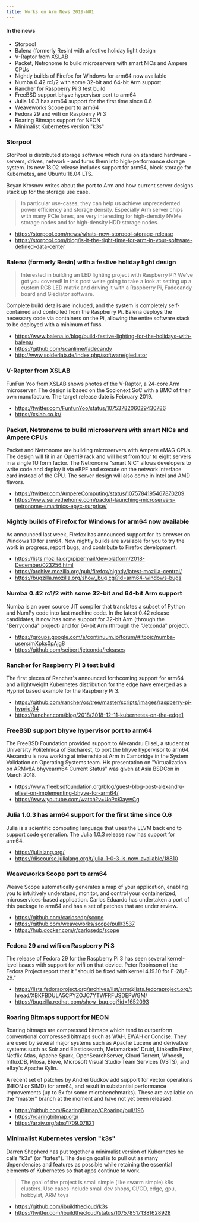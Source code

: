 ```yaml
---
title: Works on Arm News 2019-W01
---
```


#### In the news

* Storpool
* Balena (formerly Resin) with a festive holiday light design
* V-Raptor from XSLAB
* Packet, Netronome to build microservers with smart NICs and Ampere CPUs
* Nightly builds of Firefox for Windows for arm64 now available
* Numba 0.42 rc1/2 with some 32-bit and 64-bit Arm support
* Rancher for Raspberry Pi 3 test build
* FreeBSD support bhyve hypervisor port to arm64
* Julia 1.0.3 has arm64 support for the first time since 0.6
* Weaveworks Scope port to arm64
* Fedora 29 and wifi on Raspberry Pi 3
* Roaring Bitmaps support for NEON 
* Minimalist Kubernetes version "k3s"

### Storpool

StorPool is distributed storage software which runs on standard hardware  - servers, drives, network - 
and turns them into high-performance storage system. Its new 18.02 release includes support
for arm64, block storage for Kubernetes, and Ubuntu 18.04 LTS.

Boyan Krosnov writes about the port to Arm and how current server designs
stack up for the storage use case.

> In particular use-cases, they can help us achieve unprecedented 
power efficiency and storage density. Especially Arm server chips 
with many PCIe lanes, are very interesting for high-density NVMe 
storage nodes and for high-density HDD storage nodes.

* https://storpool.com/news/whats-new-storpool-storage-release
* https://storpool.com/blog/is-it-the-right-time-for-arm-in-your-software-defined-data-center

### Balena (formerly Resin) with a festive holiday light design

> Interested in building an LED lighting project with Raspberry Pi? 
We’ve got you covered! In this post we’re going to take a look 
at setting up a custom RGB LED matrix and driving it with a 
Raspberry Pi, Fadecandy board and Glediator software.

Complete build details are included, and the system is completely
self-contained and controlled from the Raspberry Pi. Balena
deploys the necessary code via containers on the Pi, allowing
the entire software stack to be deployed with a minimum of fuss.

* https://www.balena.io/blog/build-festive-lighting-for-the-holidays-with-balena/
* https://github.com/scanlime/fadecandy
* http://www.solderlab.de/index.php/software/glediator

### V-Raptor from XSLAB

FunFun Yoo from XSLAB shows photos of the V-Raptor,
a 24-core Arm microserver. The design is based on the
Socionext SoC with a BMC of their own manufacture.
The target release date is February 2019.

* https://twitter.com/FunfunYoo/status/1075378206029430786
* https://xslab.co.kr/

### Packet, Netronome to build microservers with smart NICs and Ampere CPUs

Packet and Netronome are building microservers with Ampere eMAG
CPUs. The design will fit in an Open19 rack and will host from
four to eight servers in a single 1U form factor. The Netronome
"smart NIC" allows developers to write code and deploy it via eBPF
and execute on the network interface card instead of the CPU.
The server design will also come in Intel and AMD flavors.

* https://twitter.com/AmpereComputing/status/1075784195467870209
* https://www.servethehome.com/packet-launching-microservers-netronome-smartnics-epyc-surprise/

### Nightly builds of Firefox for Windows for arm64 now available

As announced last week, Firefox has announced support for its browser
on Windows 10 for arm64. Now nightly builds are available for you to
try the work in progress, report bugs, and contribute to Firefox development.

* https://lists.mozilla.org/pipermail/dev-platform/2018-December/023256.html
* https://archive.mozilla.org/pub/firefox/nightly/latest-mozilla-central/
* https://bugzilla.mozilla.org/show_bug.cgi?id=arm64-windows-bugs

### Numba 0.42 rc1/2 with some 32-bit and 64-bit Arm support

Numba is an open source JIT compiler that translates a subset of 
Python and NumPy code into fast machine code. In the latest 0.42
release candidates, it now has some support for 32-bit Arm (through
the "Berryconda" project) and for 64-bit Arm (through the "Jetconda"
project).

* https://groups.google.com/a/continuum.io/forum/#!topic/numba-users/mXpks0pAjg8
* https://github.com/seibert/jetconda/releases

### Rancher for Raspberry Pi 3 test build

The first pieces of Rancher's announced forthcoming support for arm64
and a lightweight Kubernetes distribution for the edge
have emerged as a Hypriot based example for the Raspberry Pi 3.

* https://github.com/rancher/os/tree/master/scripts/images/raspberry-pi-hypriot64
* https://rancher.com/blog/2018/2018-12-11-kubernetes-on-the-edge1

### FreeBSD support bhyve hypervisor port to arm64

The FreeBSD Foundation provided support to Alexandru Elisei, a student at
University Politehnica of Bucharest, to port the bhyve hypervisor to arm64.
Alexandru is now working at internship at Arm in Cambridge
in the System Validation on Operating Systems team. His presentation
on "Virtualization on ARMv8A bhyvearm64 Current Status" was given at
Asia BSDCon in March 2018.

* https://www.freebsdfoundation.org/blog/guest-blog-post-alexandru-elisei-on-implementing-bhyve-for-arm64/
* https://www.youtube.com/watch?v=UoPcKlaywCg

### Julia 1.0.3 has arm64 support for the first time since 0.6

Julia is a scientific computing language that uses the LLVM
back end to support code generation. The Julia 1.0.3 release
now has support for arm64. 

* https://julialang.org/
* https://discourse.julialang.org/t/julia-1-0-3-is-now-available/18810

### Weaveworks Scope port to arm64

Weave Scope automatically generates a map of your application, 
enabling you to intuitively understand, monitor, and control your 
containerized, microservices-based application. Carlos Eduardo
has undertaken a port of this package to arm64 and has a set of
patches that are under review.

* https://github.com/carlosedp/scope
* https://github.com/weaveworks/scope/pull/3537
* https://hub.docker.com/r/carlosedp/scope

### Fedora 29 and wifi on Raspberry Pi 3

The release of Fedora 29 for the Raspberry Pi 3 has 
seen several kernel-level issues with support for
wifi on that device. Peter Robinson of the Fedora Project
report that it "should be fixed with kernel 4.19.10 for F-28/F-29."

* https://lists.fedoraproject.org/archives/list/arm@lists.fedoraproject.org/thread/XBKFBDULA5CPYZOJC7YTWFRFUSDEPWGM/
* https://bugzilla.redhat.com/show_bug.cgi?id=1652093

### Roaring Bitmaps support for NEON 

Roaring bitmaps are compressed bitmaps which tend to 
outperform conventional compressed bitmaps such as WAH, 
EWAH or Concise. They are used by several major systems such 
as Apache Lucene and derivative systems such as Solr and Elasticsearch, 
Metamarkets' Druid, LinkedIn Pinot, Netflix Atlas, Apache Spark, 
OpenSearchServer, Cloud Torrent, Whoosh, InfluxDB, Pilosa, Bleve, 
Microsoft Visual Studio Team Services (VSTS), and eBay's Apache Kylin.

A recent set of patches by Andrei Gudkov add support
for vector operations (NEON or SIMD) for arm64, and result
in substantial performance improvements (up to 5x for some
microbenchmarks). These are available on the "master" branch
at the moment and have not yet been released.

* https://github.com/RoaringBitmap/CRoaring/pull/196
* https://roaringbitmap.org/
* https://arxiv.org/abs/1709.07821

### Minimalist Kubernetes version "k3s"

Darren Shepherd has put together a minimalist version
of Kubernetes he calls "k3s" (or "kates"). The design
goal is to pull out as many dependencies and features
as possible while retaining the essential elements of
Kubernetes so that apps continue to work.

> The goal of the project is small simple (like swarm simple) 
k8s clusters. Use cases include small dev shops, 
CI/CD, edge, gpu, hobbyist, ARM toys

* https://github.com/ibuildthecloud/k3s
* https://twitter.com/ibuildthecloud/status/1075785171381628928
